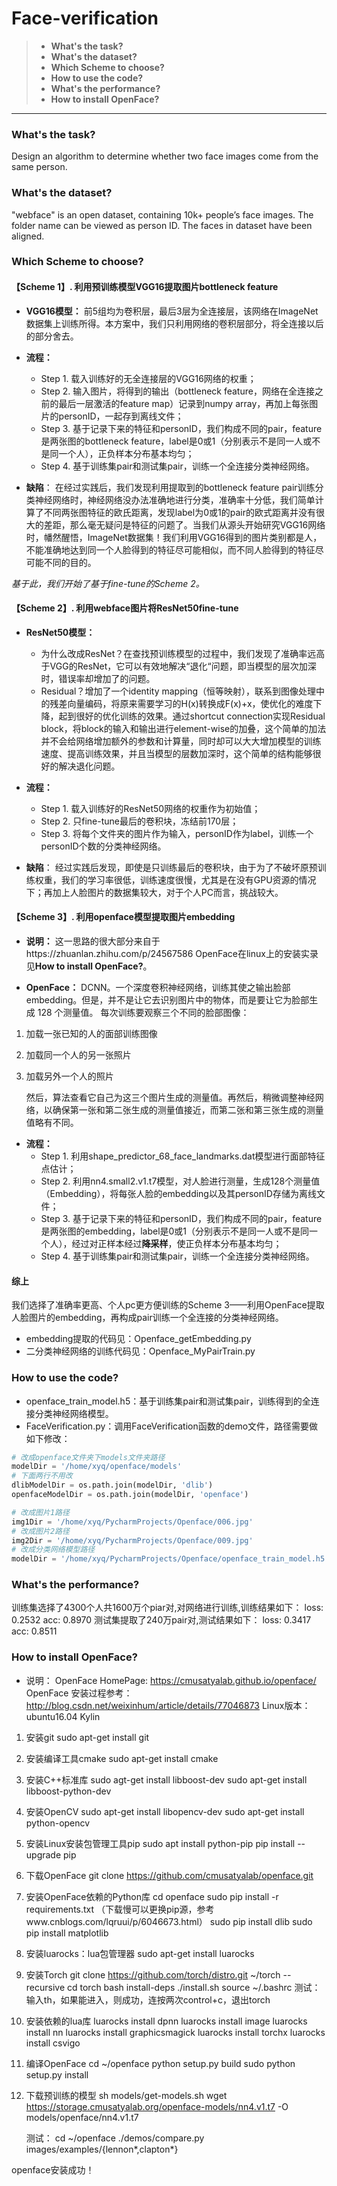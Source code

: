 # Face-verification

> * **What's the task?**
> * **What's the dataset?**
> * **Which Scheme to choose?**
> * **How to use the code?**
> * **What's the performance?**
> * **How to install OpenFace?**

---

### **What's the task?**
Design an algorithm to determine whether two face images come from the same person.

### **What's the dataset?**
"webface" is an open dataset, containing 10k+ people’s face images. The folder name can be viewed as person ID. The faces in dataset have been aligned.

### **Which Scheme to choose?**
#### **【Scheme 1】. 利用预训练模型VGG16提取图片bottleneck feature**

 - **VGG16模型：**
    前5组均为卷积层，最后3层为全连接层，该网络在ImageNet数据集上训练所得。本方案中，我们只利用网络的卷积层部分，将全连接以后的部分舍去。
 - **流程：**
    - Step 1. 载入训练好的无全连接层的VGG16网络的权重；
    - Step 2. 输入图片，将得到的输出（bottleneck feature，网络在全连接之前的最后一层激活的feature map）记录到numpy array，再加上每张图片的personID，一起存到离线文件；
    - Step 3. 基于记录下来的特征和personID，我们构成不同的pair，feature是两张图的bottleneck feature，label是0或1（分别表示不是同一人或不是同一个人），正负样本分布基本均匀；
    - Step 4. 基于训练集pair和测试集pair，训练一个全连接分类神经网络。


 - **缺陷**：
    在经过实践后，我们发现利用提取到的bottleneck feature pair训练分类神经网络时，神经网络没办法准确地进行分类，准确率十分低，我们简单计算了不同两张图特征的欧氏距离，发现label为0或1的pair的欧式距离并没有很大的差距，那么毫无疑问是特征的问题了。当我们从源头开始研究VGG16网络时，幡然醒悟，ImageNet数据集！我们利用VGG16得到的图片类别都是人，不能准确地达到同一个人脸得到的特征尽可能相似，而不同人脸得到的特征尽可能不同的目的。

*基于此，我们开始了基于fine-tune的Scheme 2。*

#### **【Scheme 2】. 利用webface图片将ResNet50fine-tune**
- **ResNet50模型：**
    - 为什么改成ResNet？在查找预训练模型的过程中，我们发现了准确率远高于VGG的ResNet，它可以有效地解决“退化“问题，即当模型的层次加深时，错误率却增加了的问题。
    - 	Residual？增加了一个identity mapping（恒等映射），联系到图像处理中的残差向量编码，将原来需要学习的H(x)转换成F(x)+x，使优化的难度下降，起到很好的优化训练的效果。通过shortcut connection实现Residual block，将block的输入和输出进行element-wise的加叠，这个简单的加法并不会给网络增加额外的参数和计算量，同时却可以大大增加模型的训练速度、提高训练效果，并且当模型的层数加深时，这个简单的结构能够很好的解决退化问题。
- **流程：**
    - Step 1. 载入训练好的ResNet50网络的权重作为初始值；
    - Step 2. 只fine-tune最后的卷积块，冻结前170层；
    - Step 3. 将每个文件夹的图片作为输入，personID作为label，训练一个personID个数的分类神经网络。

- **缺陷**：
    经过实践后发现，即使是只训练最后的卷积块，由于为了不破坏原预训练权重，我们的学习率很低，训练速度很慢，尤其是在没有GPU资源的情况下；再加上人脸图片的数据集较大，对于个人PC而言，挑战较大。


#### **【Scheme 3】. 利用openface模型提取图片embedding**
- **说明：**
    这一思路的很大部分来自于https://zhuanlan.zhihu.com/p/24567586
	OpenFace在linux上的安装实录见**How to install OpenFace?**。

- **OpenFace：**
    DCNN。一个深度卷积神经网络，训练其使之输出脸部embedding。但是，并不是让它去识别图片中的物体，而是要让它为脸部生成 128 个测量值。
每次训练要观察三个不同的脸部图像：
1. 加载一张已知的人的面部训练图像
2. 加载同一个人的另一张照片
3. 加载另外一个人的照片

    然后，算法查看它自己为这三个图片生成的测量值。再然后，稍微调整神经网络，以确保第一张和第二张生成的测量值接近，而第二张和第三张生成的测量值略有不同。

- **流程：**
    - Step 1. 利用shape_predictor_68_face_landmarks.dat模型进行面部特征点估计；
    - Step 2. 利用nn4.small2.v1.t7模型，对人脸进行测量，生成128个测量值（Embedding），将每张人脸的embedding以及其personID存储为离线文件；
    - Step 3. 基于记录下来的特征和personID，我们构成不同的pair，feature是两张图的embedding，label是0或1（分别表示不是同一人或不是同一个人），经过对正样本经过**降采样**，使正负样本分布基本均匀；
    - Step 4. 基于训练集pair和测试集pair，训练一个全连接分类神经网络。

#### **综上**
我们选择了准确率更高、个人pc更方便训练的Scheme 3——利用OpenFace提取人脸图片的embedding，再构成pair训练一个全连接的分类神经网络。
 - embedding提取的代码见：Openface_getEmbedding.py
 - 二分类神经网络的训练代码见：Openface_MyPairTrain.py

### **How to use the code?**

 - openface_train_model.h5：基于训练集pair和测试集pair，训练得到的全连接分类神经网络模型。
 - FaceVerification.py：调用FaceVerification函数的demo文件，路径需要做如下修改：
```python
# 改成openface文件夹下models文件夹路径
modelDir = '/home/xyq/openface/models'
# 下面两行不用改
dlibModelDir = os.path.join(modelDir, 'dlib')
openfaceModelDir = os.path.join(modelDir, 'openface')

# 改成图片1路径
img1Dir = '/home/xyq/PycharmProjects/Openface/006.jpg'
# 改成图片2路径
img2Dir = '/home/xyq/PycharmProjects/Openface/009.jpg'
# 改成分类网络模型路径
modelDir = '/home/xyq/PycharmProjects/Openface/openface_train_model.h5'
```

### **What's the performance?**
训练集选择了4300个人共1600万个piar对,对网络进行训练,训练结果如下：
loss: 0.2532 acc: 0.8970
测试集提取了240万pair对,测试结果如下：
loss: 0.3417 acc: 0.8511

### **How to install OpenFace?**
- 说明：
OpenFace HomePage: https://cmusatyalab.github.io/openface/
OpenFace 安装过程参考：http://blog.csdn.net/weixinhum/article/details/77046873
Linux版本：ubuntu16.04 Kylin

1.	安装git
	sudo apt-get install git

2.	安装编译工具cmake
	sudo apt-get install cmake

3.	安装C++标准库
	sudo agt-get install libboost-dev
	sudo apt-get install libboost-python-dev

4.	安装OpenCV
	sudo apt-get install libopencv-dev
	sudo apt-get install python-opencv

5.	安装Linux安装包管理工具pip
	sudo apt install python-pip
	pip install --upgrade pip

6.	下载OpenFace
	git clone https://github.com/cmusatyalab/openface.git

7.	安装OpenFace依赖的Python库
	cd openface
	sudo pip install -r requirements.txt
	（下载慢可以更换pip源，参考www.cnblogs.com/lqruui/p/6046673.html）
sudo pip install dlib 
	sudo pip install matplotlib

8.	安装luarocks：lua包管理器
sudo apt-get install luarocks

9.	安装Torch
git clone https://github.com/torch/distro.git ~/torch --recursive
	cd torch
	bash install-deps
	./install.sh
	source ~/.bashrc
测试：输入th，如果能进入，则成功，连按两次control+c，退出torch
10.	安装依赖的lua库
luarocks install dpnn
	luarocks install image
	luarocks install nn
	luarocks install graphicsmagick
	luarocks install torchx
	luarocks install csvigo

11.	编译OpenFace
cd ~/openface
	python setup.py build
	sudo python setup.py install

12.	下载预训练的模型
sh models/get-models.sh
wget https://storage.cmusatyalab.org/openface-models/nn4.v1.t7 -O models/openface/nn4.v1.t7

    测试：
cd ~/openface
./demos/compare.py images/examples/{lennon*,clapton*}

openface安装成功！



